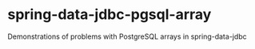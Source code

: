 # spring-data-jdbc-pgsql-array

Demonstrations of problems with PostgreSQL arrays in spring-data-jdbc
